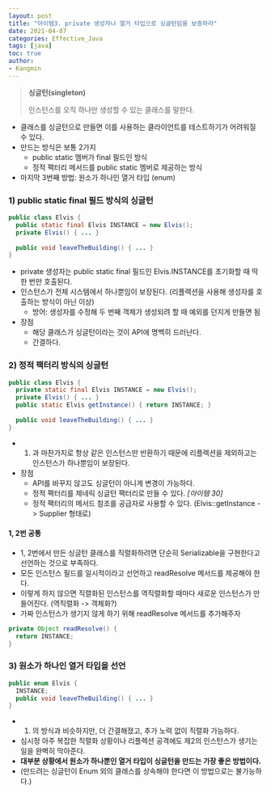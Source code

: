 ```yaml
---
layout: post
title: "아이템3. private 생성자나 열거 타입으로 싱글턴임을 보증하라"
date: 2021-04-07
categories: Effective_Java
tags: [java]
toc: true
author:
- Kangmin
---
```



> **싱글턴(singleton)**
>
> 인스턴스를 오직 하나만 생성할 수 있는 클래스를 말한다.



- 클래스를 싱글턴으로 만들면 이를 사용하는 클라이언트를 테스트하기가 어려워질 수 있다.
- 만드는 방식은 보통 2가지
  - public static 멤버가 final 필드인 방식
  - 정적 팩터리 메서드를 public static 멤버로 제공하는 방식
- 마지막 3번째 방법: 원소가 하나인 열거 타입 (enum)





### 1) public static final 필드 방식의 싱글턴

```java
public class Elvis {
  public static final Elvis INSTANCE = new Elvis();
  private Elvis() { ... }
  
  public void leaveTheBuilding() { ... }
}
```

- private 생성자는 public static final 필드인 Elvis.INSTANCE를 초기화할 때 딱 한 번만 호출된다.
- 인스턴스가 전체 시스템에서 하나뿐임이 보장된다. (리플렉션을 사용해 생성자를 호출하는 방식이 아닌 이상)
  - 방어: 생성자를 수정해 두 번째 객체가 생성되려 할 때 예외를 던지게 만들면 됨
- 장점
  - 해당 클래스가 싱글턴이라는 것이 API에 명백히 드러난다.
  - 간결하다.



### 2) 정적 팩터리 방식의 싱글턴

```java
public class Elvis {
  private static final Elvis INSTANCE = new Elvis();
  private Elvis() { ... }
  public static Elvis getInstance() { return INSTANCE; }
  
  public void leaveTheBuilding() { ... }
}
```

- 1) 과 마찬가지로 항상 같은 인스턴스만 반환하기 때문에 리플렉션을 제외하고는 인스턴스가 하나뿐임이 보장된다.
- 장점
  - API를 바꾸지 않고도 싱글턴이 아니게 변경이 가능하다.
  - 정적 팩터리를 제네릭 싱글턴 팩터리로 만들 수 있다. *[아이템 30]*
  - 정적 팩터리의 메서드 참조를 공급자로 사용할 수 있다. (Elvis::getInstance -> Supplier<Elvis> 형태로)



#### 1, 2번 공통

- 1, 2번에서 만든 싱글턴 클래스를 직렬화하려면 단순히 Serializable을 구현한다고 선언하는 것으로 부족하다.
- 모든 인스턴스 필드를 일시적이라고 선언하고 readResolve 메서드를 제공해야 한다.
- 이렇게 하지 않으면 직렬화된 인스턴스를 역직렬화할 때마다 새로운 인스턴스가 만들어진다. (역직렬화 -> 객체화?)
- 가짜 인스턴스가 생기지 않게 하기 위해 readResolve 메서드를 추가해주자

```java
private Object readResolve() {
  return INSTANCE;
}
```


### 3) 원소가 하나인 열거 타입을 선언

```java
public enum Elvis {
  INSTANCE;
  public void leaveTheBuilding() { ... }
}
```

- 1) 의 방식과 비슷하지만, 더 간결해졌고, 추가 노력 없이 직렬화 가능하다.
- 심시정 아주 복잡한 직렬화 상황이나 리플렉션 공격에도 제2의 인스턴스가 생기는 일을 완벽히 막아준다.
- **대부분 상황에서 원소가 하나뿐인 열거 타입이 싱글턴을 만드는 가장 좋은 방법이다.**
- (만드려는 싱글턴이 Enum 외의 클래스를 상속해야 한다면 이 방법으로는 불가능하다.)
